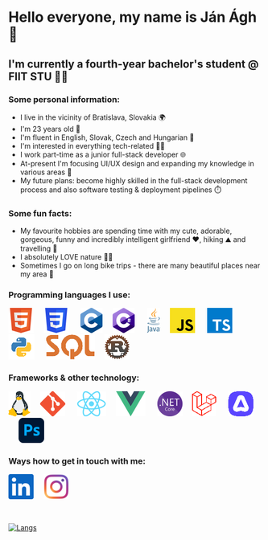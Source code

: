 # Hello everyone, my name is Ján Ágh 🤙

## I'm currently a fourth-year bachelor's student @ FIIT STU 👨‍💻

### Some personal information:
- I live in the vicinity of Bratislava, Slovakia 🌍
- I'm 23 years old 👷 
- I'm fluent in English, Slovak, Czech and Hungarian 🚩
- I'm interested in everything tech-related 👌🏻
- I work part-time as a junior full-stack developer 🌐
- At-present I'm focusing UI/UX design and expanding my knowledge in various areas 🧠
- My future plans: become highly skilled in the full-stack development process and also software testing & deployment pipelines ⏱️

### Some fun facts:
- My favourite hobbies are spending time with my cute, adorable, gorgeous, funny and incredibly intelligent girlfriend ❤️, hiking ⛰ and travelling 🚀
- I absolutely LOVE nature 🌲🌳
- Sometimes I go on long bike trips - there are many beautiful places near my area 💫

### Programming languages I use:
![](images/rsz_html.png)&nbsp;&nbsp;&nbsp;&nbsp;&nbsp;![](images/rsz_css.png)&nbsp;&nbsp;&nbsp;&nbsp;&nbsp;
![](images/rsz_c.png)&nbsp;&nbsp;&nbsp;&nbsp;&nbsp;![](images/rsz_c%23.png)&nbsp;&nbsp;&nbsp;&nbsp;&nbsp;
![](images/rsz_java.png)&nbsp;&nbsp;&nbsp;&nbsp;&nbsp;![](images/rsz_javascript.png)&nbsp;&nbsp;&nbsp;&nbsp;&nbsp;
![](images/rsz_typescript.png)&nbsp;&nbsp;&nbsp;&nbsp;&nbsp;![](images/rsz_python.png)&nbsp;&nbsp;&nbsp;&nbsp;&nbsp;
![](images/rsz_sql.png)&nbsp;&nbsp;&nbsp;&nbsp;&nbsp;![](images/rsz_rust.png)

### Frameworks & other technology:
![](images/rsz_linux.png)&nbsp;&nbsp;&nbsp;&nbsp;&nbsp;![](images/rsz_git.png)&nbsp;&nbsp;&nbsp;&nbsp;&nbsp;
![](images/rsz_react.png)&nbsp;&nbsp;&nbsp;&nbsp;&nbsp;![](images/rsz_vue.png)&nbsp;&nbsp;&nbsp;&nbsp;&nbsp;
![](images/rsz_net.png)&nbsp;&nbsp;&nbsp;&nbsp;&nbsp;![](images/rsz_laravel.png)&nbsp;&nbsp;&nbsp;&nbsp;&nbsp;
![](images/rsz_adonis.png)&nbsp;&nbsp;&nbsp;&nbsp;&nbsp;![](images/rsz_ph.png)

### Ways how to get in touch with me:
[![](images/linkedin.png)][1]&nbsp;&nbsp;&nbsp;&nbsp;&nbsp;[![](images/instagram-color.png)][2]

<br/>

[![Langs](https://github-readme-stats.vercel.app/api/top-langs/?username=JanAgh42&layout=compact&langs_count=8&theme=vue-dark)](https://github.com/JanAgh42)

[1]: https://www.linkedin.com/in/j%C3%A1n-%C3%A1gh-8073b623a/
[2]: https://www.instagram.com/jani.agh42/